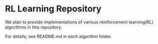 # RL Learning Repository
We plan to provide implementations of various reinforcement learning(RL) algorithms in this repository.

For details, see README.md in each algorithm folder.

